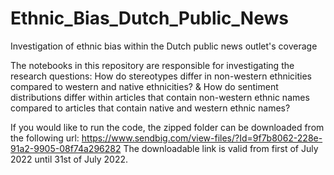 # Ethnic_Bias_Dutch_Public_News
Investigation of ethnic bias within the Dutch public news outlet's coverage

The notebooks in this repository are responsible for investigating the research questions: 
How do stereotypes differ in non-western ethnicities compared to western and native ethnicities? 
& 
How do sentiment distributions differ within articles that contain non-western ethnic names compared to articles that contain native and western ethnic names?

If you would like to run the code, the zipped folder can be downloaded from the following url: https://www.sendbig.com/view-files/?Id=9f7b8062-228e-91a2-9905-08f74a296282
The downloadable link is valid from first of July 2022 until 31st of July 2022.
